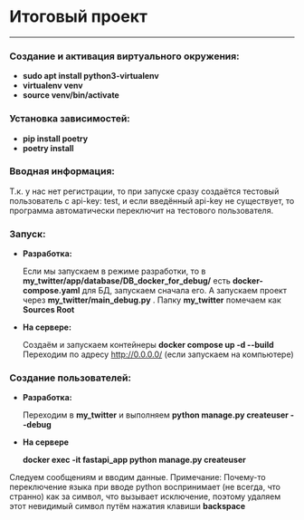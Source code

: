 # Итоговый проект

------------


### Создание и активация виртуального окружения:

- **sudo apt install python3-virtualenv**
- **virtualenv venv**
- **source venv/bin/activate**

### Установка зависимостей:

- **pip install poetry**
- **poetry install**

### Вводная информация:
Т.к. у нас нет регистрации, то при запуске сразу создаётся тестовый пользователь с api-key: test, и если введённый api-key не существует, то программа автоматически переключит на тестового пользователя.

### 
### Запуск:
- **Разработка:**

    Если мы запускаем в режиме разработки, то в **my_twitter/app/database/DB_docker_for_debug/** есть **docker-compose.yaml** для БД, запускаем сначала его. А запускаем проект через **my_twitter/main_debug.py** .
    Папку **my_twitter** помечаем как **Sources Root**
- **На сервере:**
    
    Создаём и запускаем контейнеры **docker compose up -d --build**
    Переходим по адресу http://0.0.0.0/ (если запускаем на компьютере)

### Создание пользователей:

- **Разработка:**

    Переходим в **my_twitter** и выполняем **python manage.py createuser --debug**
- **На сервере**

    **docker exec -it fastapi_app python manage.py createuser**

Следуем сообщениям и вводим данные.
Примечание: Почему-то переключение языка при вводе python воспринимает (не всегда, что странно) как за символ, что вызывает исключение, поэтому удаляем этот невидимый символ путём нажатия клавиши **backspace**